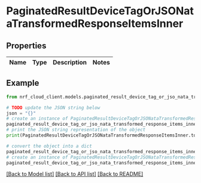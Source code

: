 # PaginatedResultDeviceTagOrJSONataTransformedResponseItemsInner


## Properties

Name | Type | Description | Notes
------------ | ------------- | ------------- | -------------

## Example

```python
from nrf_cloud_client.models.paginated_result_device_tag_or_jso_nata_transformed_response_items_inner import PaginatedResultDeviceTagOrJSONataTransformedResponseItemsInner

# TODO update the JSON string below
json = "{}"
# create an instance of PaginatedResultDeviceTagOrJSONataTransformedResponseItemsInner from a JSON string
paginated_result_device_tag_or_jso_nata_transformed_response_items_inner_instance = PaginatedResultDeviceTagOrJSONataTransformedResponseItemsInner.from_json(json)
# print the JSON string representation of the object
print(PaginatedResultDeviceTagOrJSONataTransformedResponseItemsInner.to_json())

# convert the object into a dict
paginated_result_device_tag_or_jso_nata_transformed_response_items_inner_dict = paginated_result_device_tag_or_jso_nata_transformed_response_items_inner_instance.to_dict()
# create an instance of PaginatedResultDeviceTagOrJSONataTransformedResponseItemsInner from a dict
paginated_result_device_tag_or_jso_nata_transformed_response_items_inner_from_dict = PaginatedResultDeviceTagOrJSONataTransformedResponseItemsInner.from_dict(paginated_result_device_tag_or_jso_nata_transformed_response_items_inner_dict)
```
[[Back to Model list]](../README.md#documentation-for-models) [[Back to API list]](../README.md#documentation-for-api-endpoints) [[Back to README]](../README.md)


